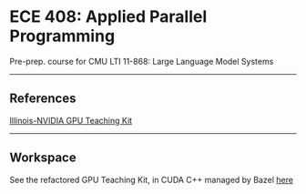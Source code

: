# ECE 408: Applied Parallel Programming

Pre-prep. course for CMU LTI 11-868: Large Language Model Systems

---

## References

[Illinois-NVIDIA GPU Teaching Kit](http://gputeachingkit.hwu.crhc.illinois.edu/)

---

## Workspace

See the refactored GPU Teaching Kit, in CUDA C++ managed by Bazel [here](workspace/README.md)